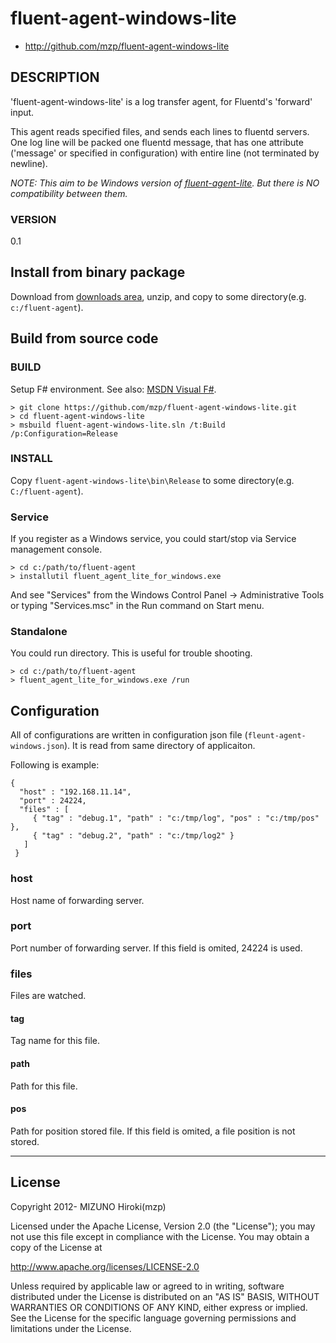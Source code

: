 ﻿# fluent-agent-windows-lite

* http://github.com/mzp/fluent-agent-windows-lite

## DESCRIPTION

'fluent-agent-windows-lite' is a log transfer agent, for Fluentd's 'forward' input.

This agent reads specified files, and sends each lines to fluentd servers. One log line will be packed one fluentd message, that has one attribute ('message' or specified in configuration) with entire line (not terminated by newline).

*NOTE: This aim to be Windows version of [fluent-agent-lite](https://github.com/tagomoris/fluent-agent-lite). But there is NO compatibility between them.*

### VERSION

0.1

## Install from binary package

Download from [downloads area](https://github.com/mzp/fluent-agent-windows-lite/tree/master/downloads), unzip, and copy to some directory(e.g. `c:/fluent-agent`).

## Build from source code
### BUILD

Setup F# environment. See also: [MSDN Visual F#](http://msdn.microsoft.com/en-us/vstudio/hh388569.aspx).

    > git clone https://github.com/mzp/fluent-agent-windows-lite.git
    > cd fluent-agent-windows-lite
    > msbuild fluent-agent-windows-lite.sln /t:Build /p:Configuration=Release

### INSTALL

Copy `fluent-agent-windows-lite\bin\Release` to some directory(e.g. `C:/fluent-agent`).

### Service

If you register as a Windows service, you could start/stop via Service management console.

    > cd c:/path/to/fluent-agent
    > installutil fluent_agent_lite_for_windows.exe

And see "Services" from the Windows Control Panel → Administrative Tools or typing "Services.msc" in the Run command on Start menu.

### Standalone

You could run directory. This is useful for trouble shooting.

    > cd c:/path/to/fluent-agent
    > fluent_agent_lite_for_windows.exe /run

## Configuration

All of configurations are written in configuration json file (`fleunt-agent-windows.json`). It is read from same directory of applicaiton.

Following is example:

    {
      "host" : "192.168.11.14",
      "port" : 24224,
      "files" : [
         { "tag" : "debug.1", "path" : "c:/tmp/log", "pos" : "c:/tmp/pos" },
         { "tag" : "debug.2", "path" : "c:/tmp/log2" }
       ]
     }

### host

Host name of forwarding server.

### port

Port number of forwarding server. If this field is omited, 24224 is used.

### files

Files are watched.

#### tag

Tag name for this file.

#### path

Path for this file.

#### pos

Path for position stored file. If this field is omited, a file position is not stored.

*****

## License

Copyright 2012- MIZUNO Hiroki(mzp)

Licensed under the Apache License, Version 2.0 (the "License");
you may not use this file except in compliance with the License.
You may obtain a copy of the License at

   http://www.apache.org/licenses/LICENSE-2.0

Unless required by applicable law or agreed to in writing, software
distributed under the License is distributed on an "AS IS" BASIS,
WITHOUT WARRANTIES OR CONDITIONS OF ANY KIND, either express or implied.
See the License for the specific language governing permissions and
limitations under the License.


